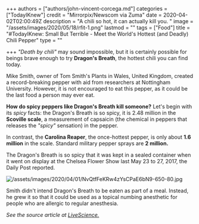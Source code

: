 +++
authors = ["authors/john-vincent-corcega.md"]
categories = ["TodayIKnew"]
credit = "Mirrorpix/Newscom via Zuma"
date = 2020-04-02T02:00:49Z
description = "A chili so hot, it can actually kill you. "
image = "/assets/images/2020/05/18/rfit-1.png"
lastmod = ""
tags = ["Food"]
title = "#TodayIKnew: Small But Terrible - Meet the World's Hottest (and Deadly) Chili Pepper"
type = ""

+++
_"Death by chili"_ may sound impossible, but it is certainly possible for beings brave enough to try **Dragon's Breath**, the hottest chili you can find today.

Mike Smith, owner of Tom Smith's Plants in Wales, United Kingdom, created a record-breaking pepper with aid from researchers at Nottingham University. However, it is not encouraged to eat this pepper, as it could be the last food a person may ever eat.

**How do spicy peppers like Dragon's Breath kill someone?** Let's begin with its _spicy_ facts: the Dragon's Breath is so spicy, it is 2.48 million in the **Scoville scale**, a measurement of capsaicin (the chemical in peppers that releases the _"spicy"_ sensation) in the pepper.

In contrast, the **Carolina Reaper**, the once-hottest pepper, is only about **1.6 million** in the scale. Standard military pepper sprays are **2 million.**

The Dragon's Breath is so spicy that it was kept in a sealed container when it went on display at the Chelsea Flower Show last May 23 to 27, 2017, the Daily Post reported.

![/assets/images/2020/04/01/NvQtfFeKRw4zYsCPaE6bN9-650-80.jpg](/assets/images/2020/04/01/NvQtfFeKRw4zYsCPaE6bN9-650-80.jpg "Image credit: julie deshaies/Shutterstock")

Smith didn't intend Dragon's Breath to be eaten as part of a meal. Instead, he grew it so that it could be used as a topical numbing anesthetic for people who are allergic to regular anesthesia.

_See the source article at_ [_LiveScience._](https://www.livescience.com/59184-how-dragons-breath-chili-peppers-can-kill.html)